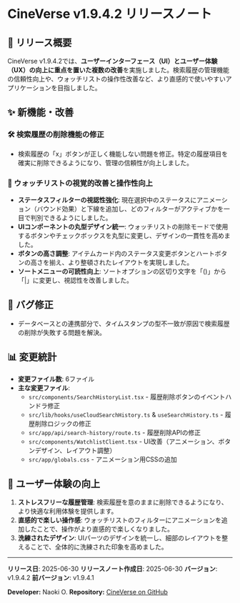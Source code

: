 # CineVerse v1.9.4.2 リリースノート

## 🎉 リリース概要

CineVerse v1.9.4.2では、**ユーザーインターフェース（UI）とユーザー体験（UX）の向上に重点を置いた複数の改善**を実施しました。検索履歴の管理機能の信頼性向上や、ウォッチリストの操作性改善など、より直感的で使いやすいアプリケーションを目指しました。

## ✨ 新機能・改善

### 🛠️ 検索履歴の削除機能の修正
- 検索履歴の「x」ボタンが正しく機能しない問題を修正。特定の履歴項目を確実に削除できるようになり、管理の信頼性が向上しました。

### 🎨 ウォッチリストの視覚的改善と操作性向上
- **ステータスフィルターの視認性強化**: 現在選択中のステータスにアニメーション（バウンド効果）と下線を追加し、どのフィルターがアクティブかを一目で判別できるようにしました。
- **UIコンポーネントの丸型デザイン統一**: ウォッチリストの削除モードで使用するボタンやチェックボックスを丸型に変更し、デザインの一貫性を高めました。
- **ボタンの高さ調整**: アイテムカード内のステータス変更ボタンとハートボタンの高さを揃え、より整頓されたレイアウトを実現しました。
- **ソートメニューの可読性向上**: ソートオプションの区切り文字を「()」から「|」に変更し、視認性を改善しました。

## 🐞 バグ修正
- データベースとの連携部分で、タイムスタンプの型不一致が原因で検索履歴の削除が失敗する問題を解決。

## 📊 変更統計

- **変更ファイル数**: 6ファイル
- **主な変更ファイル**:
  - `src/components/SearchHistoryList.tsx` - 履歴削除ボタンのイベントハンドラ修正
  - `src/lib/hooks/useCloudSearchHistory.ts` & `useSearchHistory.ts` - 履歴削除ロジックの修正
  - `src/app/api/search-history/route.ts` - 履歴削除APIの修正
  - `src/components/WatchlistClient.tsx` - UI改善（アニメーション、ボタンデザイン、レイアウト調整）
  - `src/app/globals.css` - アニメーション用CSSの追加

## 🎯 ユーザー体験の向上

1. **ストレスフリーな履歴管理**: 検索履歴を意のままに削除できるようになり、より快適な利用体験を提供します。
2. **直感的で楽しい操作感**: ウォッチリストのフィルターにアニメーションを追加したことで、操作がより直感的で楽しくなりました。
3. **洗練されたデザイン**: UIパーツのデザインを統一し、細部のレイアウトを整えることで、全体的に洗練された印象を高めました。

---

**リリース日**: 2025-06-30
**リリースノート作成日**: 2025-06-30
**バージョン**: v1.9.4.2
**前バージョン**: v1.9.4.1

**Developer:** Naoki O.
**Repository:** [CineVerse on GitHub](https://github.com/xxnaokixx-zzz/CineVerse) 